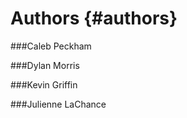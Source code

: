 Authors                         {#authors}
============


###Caleb Peckham 



###Dylan Morris



###Kevin Griffin



###Julienne LaChance


